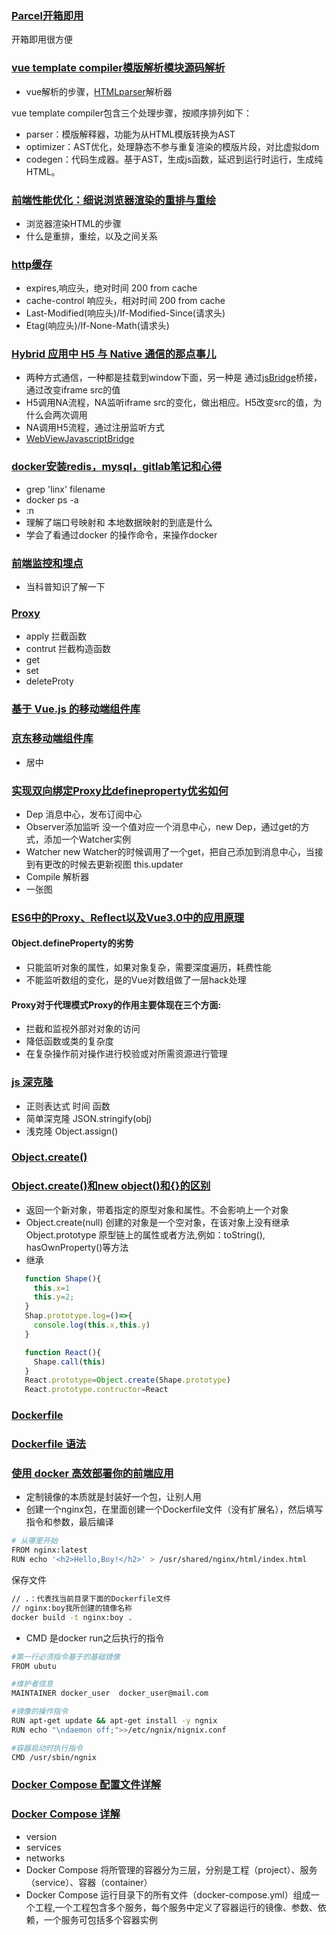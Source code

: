 ### [Parcel开箱即用](https://parceljs.org/getting_started.html)
开箱即用很方便

### [vue template compiler模版解析模块源码解析](https://blog.csdn.net/u014787301/article/details/85842963)
- vue解析的步骤，[HTMLparser](http://erik.eae.net/simplehtmlparser/)解析器

vue template compiler包含三个处理步骤，按顺序排列如下：
- parser：模版解释器，功能为从HTML模版转换为AST
- optimizer：AST优化，处理静态不参与重复渲染的模版片段，对比虚拟dom
- codegen：代码生成器。基于AST，生成js函数，延迟到运行时运行，生成纯HTML。

### [前端性能优化：细说浏览器渲染的重排与重绘](http://www.imooc.com/article/45936)
- 浏览器渲染HTML的步骤
- 什么是重排，重绘，以及之间关系

### [http缓存](https://mp.weixin.qq.com/s/vI2bxaFsFSB5rGC4Bkr8vQ)
- expires,响应头，绝对时间  200  from cache
- cache-control 响应头，相对时间 200  from cache
- Last-Modified(响应头)/If-Modified-Since(请求头)
- Etag(响应头)/If-None-Math(请求头)


### [Hybrid 应用中 H5 与 Native 通信的那点事儿](https://mp.weixin.qq.com/s/bq_i1KONEvmz5tZ2obKC5Q)
- 两种方式通信，一种都是挂载到window下面，另一种是 通过[jsBridge](https://github.com/lzyzsd/JsBridge)桥接，通过改变iframe src的值
- H5调用NA流程，NA监听iframe src的变化，做出相应。H5改变src的值，为什么会两次调用
- NA调用H5流程，通过注册监听方式
- [WebViewJavascriptBridge](https://github.com/marcuswestin/WebViewJavascriptBridge)


### [docker安装redis，mysql，gitlab笔记和心得](../../docs/docker/README.md)
- grep 'linx' filename
- docker ps -a
- :n
- 理解了端口号映射和 本地数据映射的到底是什么
- 学会了看通过docker 的操作命令，来操作docker


### [前端监控和埋点](https://juejin.im/post/5e9052916fb9a03c9843284f?utm_source=gold_browser_extension)
- 当科普知识了解一下



### [Proxy](https://developer.mozilla.org/zh-CN/docs/Web/JavaScript/Reference/Global_Objects/Proxy#%E7%A4%BA%E4%BE%8B)
- apply 拦截函数
- contrut 拦截构造函数
- get
- set
- deleteProty

### [基于 Vue.js 的移动端组件库](http://mint-ui.github.io/#!/zh-cn)
### [京东移动端组件库](http://nutui.jd.com/#/Button)
- 居中

### [实现双向绑定Proxy比defineproperty优劣如何](https://www.jianshu.com/p/2df6dcddb0d7)
- Dep 消息中心，发布订阅中心
- Observer添加监听 没一个值对应一个消息中心，new Dep，通过get的方式，添加一个Watcher实例
- Watcher new Watcher的时候调用了一个get，把自己添加到消息中心，当接到有更改的时候去更新视图 this.updater
- Compile 解析器
- 一张图

### [ES6中的Proxy、Reflect以及Vue3.0中的应用原理](https://blog.csdn.net/Creabine/article/details/87811207)
#### Object.defineProperty的劣势
- 只能监听对象的属性，如果对象复杂，需要深度遍历，耗费性能
- 不能监听数组的变化，是的Vue对数组做了一层hack处理
#### Proxy对于代理模式Proxy的作用主要体现在三个方面:
- 拦截和监视外部对对象的访问
- 降低函数或类的复杂度
- 在复杂操作前对操作进行校验或对所需资源进行管理

### [js 深克隆](https://blog.csdn.net/lyt_angularjs/article/details/86599820)
- 正则表达式  时间  函数
- 简单深克隆 JSON.stringify(obj)
- 浅克隆 Object.assign()

### [Object.create()](https://developer.mozilla.org/zh-CN/docs/Web/JavaScript/Reference/Global_Objects/Object/create)
### [Object.create()和new object()和{}的区别](https://www.cnblogs.com/leijee/p/7490822.html)
- 返回一个新对象，带着指定的原型对象和属性。不会影响上一个对象
- Object.create(null) 创建的对象是一个空对象，在该对象上没有继承 Object.prototype 原型链上的属性或者方法,例如：toString(), hasOwnProperty()等方法
- 继承
```javascript
   function Shape(){
     this.x=1
     this.y=2;
   }
   Shap.prototype.log=()=>{
     console.log(this.x,this.y)
   }

   function React(){
     Shape.call(this)
   }
   React.prototype=Object.create(Shape.prototype)
   React.prototype.contructor=React
```

### [Dockerfile](https://www.cnblogs.com/boshen-hzb/p/6400272.html)
### [Dockerfile 语法](https://www.jianshu.com/p/5f4b1ade9dfc)
### [使用 docker 高效部署你的前端应用](https://mp.weixin.qq.com/s/ykyqb2clrYsWkCvR4k3KYA)
- 定制镜像的本质就是封装好一个包，让别人用
- 创建一个nginx包，在里面创建一个Dockerfile文件（没有扩展名），然后填写指令和参数，最后编译
``` bash
# 从哪里开始
FROM nginx:latest
RUN echo '<h2>Hello,Boy!</h2>' > /usr/shared/nginx/html/index.html
```
保存文件
```bash
// .：代表找当前目录下面的Dockerfile文件
// nginx:boy我所创建的镜像名称
docker build -t nginx:boy .
```
- CMD 是docker run之后执行的指令
```bash
#第一行必须指令基于的基础镜像
FROM ubutu

#维护者信息
MAINTAINER docker_user  docker_user@mail.com

#镜像的操作指令
RUN apt-get update && apt-get install -y ngnix 
RUN echo "\ndaemon off;">>/etc/ngnix/nignix.conf

#容器启动时执行指令
CMD /usr/sbin/ngnix
```
### [Docker Compose 配置文件详解](https://www.jianshu.com/p/2217cfed29d7)
### [Docker Compose 详解](https://www.jianshu.com/p/658911a8cff3)
- version
- services
- networks
- Docker Compose 将所管理的容器分为三层，分别是工程（project）、服务（service）、容器（container）
- Docker Compose 运行目录下的所有文件（docker-compose.yml）组成一个工程,一个工程包含多个服务，每个服务中定义了容器运行的镜像、参数、依赖，一个服务可包括多个容器实例



